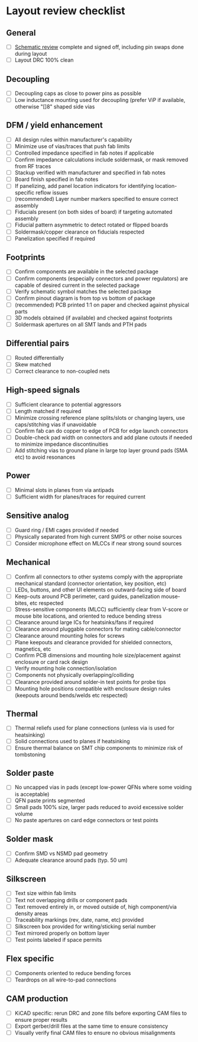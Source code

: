 # Layout review checklist

## General

- [ ] [Schematic review](schematic-checklist.md) complete and signed off, including pin swaps done during layout
- [ ] Layout DRC 100% clean

## Decoupling

- [ ] Decoupling caps as close to power pins as possible
- [ ] Low inductance mounting used for decoupling (prefer ViP if available, otherwise "[]8" shaped side vias

## DFM / yield enhancement

- [ ] All design rules within manufacturer's capability
- [ ] Minimize use of vias/traces that push fab limits
- [ ] Controlled impedance specified in fab notes if applicable
- [ ] Confirm impedance calculations include soldermask, or mask removed from RF traces
- [ ] Stackup verified with manufacturer and specified in fab notes
- [ ] Board finish specified in fab notes
- [ ] If panelizing, add panel location indicators for identifying location-specific reflow issues
- [ ] (recommended) Layer number markers specified to ensure correct assembly
- [ ] Fiducials present (on both sides of board) if targeting automated assembly
- [ ] Fiducial pattern asymmetric to detect rotated or flipped boards
- [ ] Soldermask/copper clearance on fiducials respected
- [ ] Panelization specified if required

## Footprints

- [ ] Confirm components are available in the selected package
- [ ] Confirm components (especially connectors and power regulators) are capable of desired current in the selected package
- [ ] Verify schematic symbol matches the selected package
- [ ] Confirm pinout diagram is from top vs bottom of package
- [ ] (recommended) PCB printed 1:1 on paper and checked against physical parts
- [ ] 3D models obtained (if available) and checked against footprints
- [ ] Soldermask apertures on all SMT lands and PTH pads

## Differential pairs

- [ ] Routed differentially
- [ ] Skew matched
- [ ] Correct clearance to non-coupled nets

## High-speed signals

- [ ] Sufficient clearance to potential aggressors
- [ ] Length matched if required
- [ ] Minimize crossing reference plane splits/slots or changing layers, use caps/stitching vias if unavoidable
- [ ] Confirm fab can do copper to edge of PCB for edge launch connectors
- [ ] Double-check pad width on connectors and add plane cutouts if needed to minimize impedance discontinuities
- [ ] Add stitching vias to ground plane in large top layer ground pads (SMA etc) to avoid resonances

## Power

- [ ] Minimal slots in planes from via antipads
- [ ] Sufficient width for planes/traces for required current

## Sensitive analog

- [ ] Guard ring / EMI cages provided if needed
- [ ] Physically separated from high current SMPS or other noise sources
- [ ] Consider microphone effect on MLCCs if near strong sound sources

## Mechanical

- [ ] Confirm all connectors to other systems comply with the appropriate mechanical standard (connector orientation, key position, etc)
- [ ] LEDs, buttons, and other UI elements on outward-facing side of board
- [ ] Keep-outs around PCB perimeter, card guides, panelization mouse-bites, etc respected
- [ ] Stress-sensitive components (MLCC) sufficiently clear from V-score or mouse bite locations, and oriented to reduce
bending stress
- [ ] Clearance around large ICs for heatsinks/fans if required
- [ ] Clearance around pluggable connectors for mating cable/connector
- [ ] Clearance around mounting holes for screws
- [ ] Plane keepouts and clearance provided for shielded connectors, magnetics, etc
- [ ] Confirm PCB dimensions and mounting hole size/placement against enclosure or card rack design
- [ ] Verify mounting hole connection/isolation
- [ ] Components not physically overlapping/colliding
- [ ] Clearance provided around solder-in test points for probe tips
- [ ] Mounting hole positions compatible with enclosure design rules (keepouts around bends/welds etc respected)

## Thermal

- [ ] Thermal reliefs used for plane connections (unless via is used for heatsinking)
- [ ] Solid connections used to planes if heatsinking
- [ ] Ensure thermal balance on SMT chip components to minimize risk of tombstoning

## Solder paste

- [ ] No uncapped vias in pads (except low-power QFNs where some voiding is acceptable)
- [ ] QFN paste prints segmented
- [ ] Small pads 100% size, larger pads reduced to avoid excessive solder volume
- [ ] No paste apertures on card edge connectors or test points

## Solder mask

- [ ] Confirm SMD vs NSMD pad geometry
- [ ] Adequate clearance around pads (typ. 50 um)

## Silkscreen

- [ ] Text size within fab limits
- [ ] Text not overlapping drills or component pads
- [ ] Text removed entirely in, or moved outside of, high component/via density areas
- [ ] Traceability markings (rev, date, name, etc) provided
- [ ] Silkscreen box provided for writing/sticking serial number
- [ ] Text mirrored properly on bottom layer
- [ ] Test points labeled if space permits

## Flex specific

- [ ] Components oriented to reduce bending forces
- [ ] Teardrops on all wire-to-pad connections

## CAM production

- [ ] KiCAD specific: rerun DRC and zone fills before exporting CAM files to ensure proper results
- [ ] Export gerber/drill files at the same time to ensure consistency
- [ ] Visually verify final CAM files to ensure no obvious misalignments
